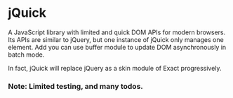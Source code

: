 # jQuick
A JavaScript library with limited and quick DOM APIs for modern browsers.
Its APIs are similar to jQuery, but one instance of jQuick only manages one element.
Add you can use buffer module to update DOM asynchronously in batch mode.

In fact, jQuick will replace jQuery as a skin module of Exact progressively.
### Note: Limited testing, and many todos.

